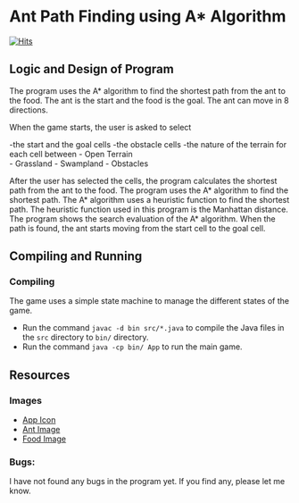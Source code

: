 # Ant Path Finding using A* Algorithm

[![Hits](https://hits.sh/github.com/vmsaif/ant-path-finding-using-A-Star-algorithm.svg?label=Visits&color=100b75)](https://hits.sh/github.com/vmsaif/ant-path-finding-using-A-Star-algorithm/)

## Logic and Design of Program

The program uses the A* algorithm to find the shortest path from the ant to the food. The ant is the start and the food is the goal. The ant can move in 8 directions. 

When the game starts, the user is asked to select 

-the start and the goal cells
-the obstacle cells
-the nature of the terrain for each cell between
    - Open Terrain	
    - Grassland
    - Swampland
    - Obstacles

After the user has selected the cells, the program calculates the shortest path from the ant to the food. The program uses the A* algorithm to find the shortest path. The A* algorithm uses a heuristic function to find the shortest path. The heuristic function used in this program is the Manhattan distance. The program shows the search evaluation of the A* algorithm. When the path is found, the ant starts moving from the start cell to the goal cell.

## Compiling and Running

### Compiling
The game uses a simple state machine to manage the different states of the game. 

- Run the command `javac -d bin src/*.java` to compile the Java files in the `src` directory to `bin/` directory.
- Run the command `java -cp bin/ App` to run the main game.

## Resources

### Images
- [App Icon](https://www.flaticon.com/free-icon/ant_1779584)
- [Ant Image](https://www.pngegg.com/en/png-zblks)
- [Food Image](https://www.pngegg.com/en/png-medpx)

### Bugs:
I have not found any bugs in the program yet. If you find any, please let me know.



